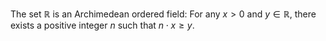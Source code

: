 The set $\mathbb{R}$ is an Archimedean ordered field: For any $x > 0$ and $y \in \mathbb{R}$, there exists a positive integer $n$ such that $n \cdot x \geq y$.